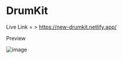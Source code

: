# DrumKit

Live Link = > https://new-drumkit.netlify.app/

Preview

![image](https://user-images.githubusercontent.com/77228339/126359610-15f29aae-6cb9-47ff-bb25-25c0d9548d72.png)

